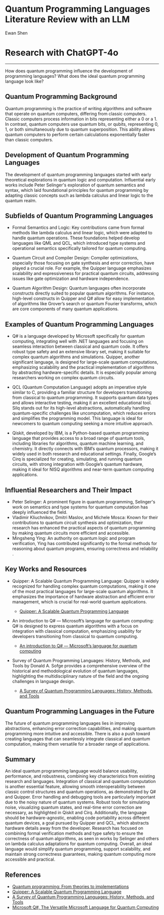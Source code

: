 # Quantum Programming Languages Literature Review with an LLM

Ewan Shen

# Research with ChatGPT-4o
---

How does quantum programming influence the development of programming languages? What does the ideal quantum programming language look like?

## Quantum Programming Background
Quantum programming is the practice of writing algorithms and software that operate on quantum computers, differing from classic computers. Classic computers process information in bits representing either a 0 or a 1. In contrast, quantum computers use quantum bits, or qubits, representing 0, 1, or both simultaneously due to quantum superposition. This ability allows quantum computers to perform certain calculations exponentially faster than classic computers.

## Development of Quantum Programming Languages
The development of quantum programming languages started with early theoretical explorations in quantum logic and computation. Influential early works include Peter Selinger's exploration of quantum semantics and syntax, which laid foundational principles for quantum programming by adapting classic concepts such as lambda calculus and linear logic to the quantum realm.

## Subfields of Quantum Programming Languages
* Formal Semantics and Logic: Key contributions came from formal methods like lambda calculus and linear logic, which were adapted to handle quantum operations. These foundations helped develop languages like QML and QCL, which introduced type systems and operational semantics specifically tailored for quantum computing.

* Quantum Circuit and Compiler Design: Compiler optimizations, especially those focusing on gate synthesis and error correction, have played a crucial role. For example, the Quipper language emphasizes scalability and expressiveness for practical quantum circuits, addressing issues like gate optimization and hardware independence​.

* Quantum Algorithm Design: Quantum languages often incorporate constructs directly suited to popular quantum algorithms. For instance, high-level constructs in Quipper and Q# allow for easy implementation of algorithms like Grover’s search or quantum Fourier transforms, which are core components of many quantum applications.

## Examples of Quantum Programming Languages

* Q# is a language developed by Microsoft specifically for quantum computing, integrating well with .NET languages and focusing on seamless interaction between classical and quantum code. It offers robust type safety and an extensive library set, making it suitable for complex quantum algorithms and simulations. Quipper, another significant language, is designed for large-scale quantum computations, emphasizing scalability and the practical implementation of algorithms by abstracting hardware-specific details. It is especially popular among researchers working on complex quantum circuits.

* QCL (Quantum Computation Language) adopts an imperative style similar to C, providing a familiar structure for developers transitioning from classical to quantum programming. It supports quantum data types and allows interactive testing, making it an excellent educational tool. Silq stands out for its high-level abstractions, automatically handling quantum-specific challenges like uncomputation, which reduces errors and simplifies the programming model. This language is ideal for newcomers to quantum computing seeking a more intuitive approach.

* Qiskit, developed by IBM, is a Python-based quantum programming language that provides access to a broad range of quantum tools, including libraries for algorithms, quantum machine learning, and chemistry. It directly connects with IBM’s quantum processors, making it widely used in both research and educational settings. Finally, Google’s Cirq is specialized for creating, simulating, and running quantum circuits, with strong integration with Google’s quantum hardware, making it ideal for NISQ algorithms and near-term quantum computing applications.

## Influential Researchers and Their Impact
* Peter Selinger: A prominent figure in quantum programming, Selinger's work on semantics and type systems for quantum computation has deeply influenced the field.
* Vladimir Kliuchnikov, Dmitri Maslov, and Michele Mosca: Known for their contributions to quantum circuit synthesis and optimization, their research has enhanced the practical aspects of quantum programming by making quantum circuits more efficient and accessible​.
* Mingsheng Ying: An authority on quantum logic and program verification, Ying has contributed significantly to the formal methods for reasoning about quantum programs, ensuring correctness and reliability​.

## Key Works and Resources
* Quipper: A Scalable Quantum Programming Language: Quipper is widely recognized for handling complex quantum computations, making it one of the most practical languages for large-scale quantum algorithms. It emphasizes the importance of hardware abstraction and efficient error management, which is crucial for real-world quantum applications​.
  * [Quipper: A Scalable Quantum Programming Language](https://ar5iv.labs.arxiv.org/html/1304.3390)

* An introduction to Q# — Microsoft’s language for quantum computing: Q# is designed to express quantum algorithms with a focus on integration with classical computation, emphasizing usability for developers transitioning from classical to quantum computing.
  * [An introduction to Q# — Microsoft’s language for quantum computing](https://medium.com/free-code-camp/an-introduction-to-q-64beaff53a00)

* Survey of Quantum Programming Languages: History, Methods, and Tools by Donald A. Sofge provides a comprehensive overview of the historical and methodological evolution of quantum languages, highlighting the multidisciplinary nature of the field and the ongoing challenges in language design​.
  * [A Survey of Quantum Programming Languages: History, Methods, and Tools](https://arxiv.org/abs/0804.1118)

## Quantum Programming Languages in the Future
The future of quantum programming languages lies in improving abstractions, enhancing error correction capabilities, and making quantum programming more intuitive and accessible. There is also a push toward creating languages that can seamlessly integrate classical and quantum computation, making them versatile for a broader range of applications.

## Summary

An ideal quantum programming language would balance usability, performance, and robustness, combining key characteristics from existing research and languages. Integration of classical and quantum computation is another essential feature, allowing smooth interoperability between classic control structures and quantum operations, as demonstrated by Q# and Quipper. Error handling and debugging tools are particularly important due to the noisy nature of quantum systems. Robust tools for simulating noise, visualizing quantum states, and real-time error correction are necessary, as highlighted in Qiskit and Cirq. Additionally, the language should be hardware-agnostic, enabling code portability across different quantum devices, a goal pursued by Quipper and QCL, which abstracts hardware details away from the developer​. Research has focused on combining formal verification methods and type safety to ensure the correctness of quantum algorithms, as seen in works by Selinger and others on lambda calculus adaptations for quantum computing. Overall, an ideal language would simplify quantum programming, support scalability, and maintain strong correctness guarantees, making quantum computing more accessible and practical.

## References
* [Quantum programming: From theories to implementations](https://link.springer.com/article/10.1007/s11434-012-5147-6)
* [Quipper: A Scalable Quantum Programming Language](https://ar5iv.labs.arxiv.org/html/1304.3390)
* [A Survey of Quantum Programming Languages: History, Methods, and Tools](https://arxiv.org/abs/0804.1118)
* [Microsoft Q#, The Versatile Microsoft Language for Quantum Computing](https://quantumzeitgeist.com/quantum-computing-microsoft-q/)
